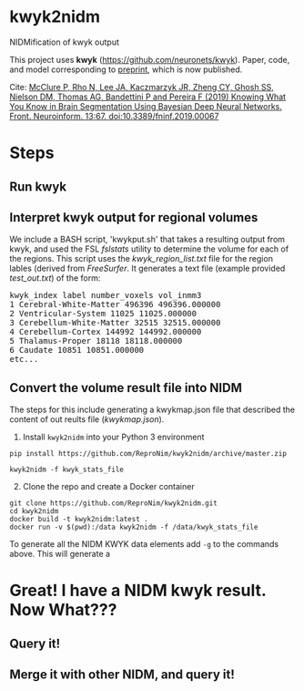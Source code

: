 # kwyk2nidm
NIDMification of kwyk output

This project uses **kwyk** (https://github.com/neuronets/kwyk).
Paper, code, and model corresponding to [preprint](https://arxiv.org/abs/1812.01719), which is now published.

Cite: [McClure P, Rho N, Lee JA, Kaczmarzyk JR, Zheng CY, Ghosh SS, Nielson DM, Thomas AG, Bandettini P and Pereira F (2019) Knowing What You Know in Brain Segmentation Using Bayesian Deep Neural Networks. Front. Neuroinform. 13:67. doi:10.3389/fninf.2019.00067](https://www.frontiersin.org/articles/10.3389/fninf.2019.00067/full)

# Steps
## Run kwyk

## Interpret kwyk output for regional volumes
We include a BASH script, 'kwykput.sh' that takes a resulting output from kwyk, and used the FSL *fslstats* utility to determine the volume for each of the regions. This script uses the *kwyk_region_list.txt* file for the region lables (derived from *FreeSurfer*. It generates a text file (example provided *test_out.txt*) of the form:

<pre>
kwyk_index label number_voxels vol_inmm3
1 Cerebral-White-Matter 496396 496396.000000 
2 Ventricular-System 11025 11025.000000 
3 Cerebellum-White-Matter 32515 32515.000000 
4 Cerebellum-Cortex 144992 144992.000000 
5 Thalamus-Proper 18118 18118.000000 
6 Caudate 10851 10851.000000 
etc...
</pre>

## Convert the volume result file into NIDM
The steps for this include generating a kwykmap.json file that described the content of out reults file (*kwykmap.json*). 

1. Install `kwyk2nidm` into your Python 3 environment

```
pip install https://github.com/ReproNim/kwyk2nidm/archive/master.zip

kwyk2nidm -f kwyk_stats_file
```

2. Clone the repo and create a Docker container

```
git clone https://github.com/ReproNim/kwyk2nidm.git
cd kwyk2nidm
docker build -t kwyk2nidm:latest .
docker run -v $(pwd):/data kwyk2nidm -f /data/kwyk_stats_file
```

To generate all the NIDM KWYK data elements add `-g` to the commands above. 
This will generate a 
 
# Great!  I have a NIDM **kwyk** result.  Now What???
## Query it!

## Merge it with other NIDM, and query it!

